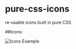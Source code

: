 pure-css-icons
==============

re-usable icons built in pure CSS

##Icons:

![Icons Example](https://github.com/justindmartin1/pure-css-icons/raw/master/examples/icons-screenshot.png)
